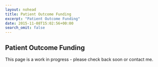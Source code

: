 ```yaml
---
layout: nohead
title: Patient Outcome Funding
excerpt: "Patient Outcome Funding"
date: 2015-11-08T15:02:56+00:00
search_omit: false
---
```


## Patient Outcome Funding

This page is a work in progress - please check back soon or contact me.
